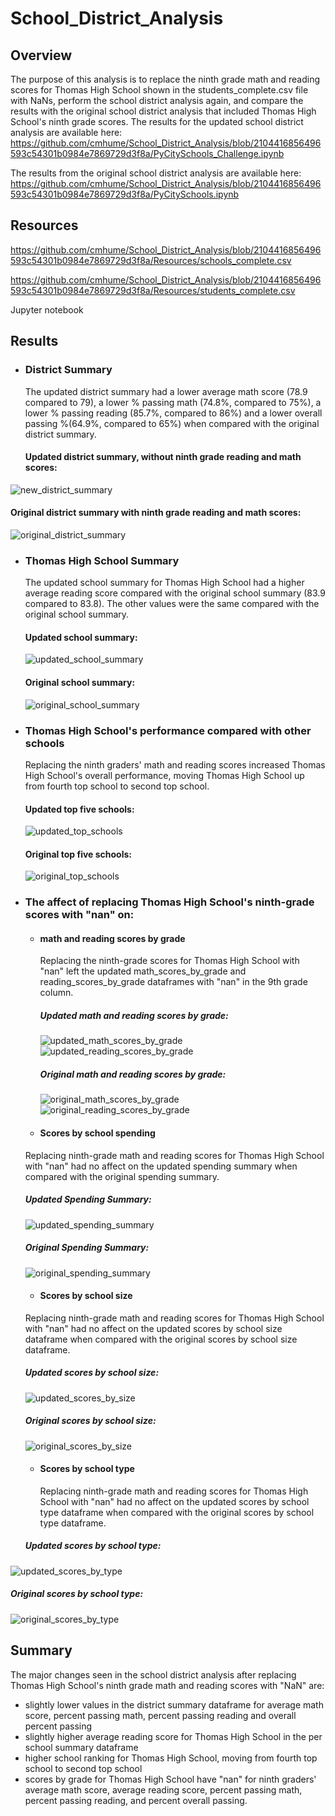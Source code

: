

# School_District_Analysis


## Overview


The purpose of this analysis is to replace the ninth grade math and reading scores for Thomas High School shown in the students_complete.csv file with NaNs, perform the school district analysis again, and compare the results with the original school district analysis that included Thomas High School's ninth grade scores.  The results for the updated school district analysis are available here: https://github.com/cmhume/School_District_Analysis/blob/2104416856496593c54301b0984e7869729d3f8a/PyCitySchools_Challenge.ipynb  


The results from the original school district analysis are available here: https://github.com/cmhume/School_District_Analysis/blob/2104416856496593c54301b0984e7869729d3f8a/PyCitySchools.ipynb

## Resources

https://github.com/cmhume/School_District_Analysis/blob/2104416856496593c54301b0984e7869729d3f8a/Resources/schools_complete.csv


https://github.com/cmhume/School_District_Analysis/blob/2104416856496593c54301b0984e7869729d3f8a/Resources/students_complete.csv

Jupyter notebook


## Results


* ### District Summary


  The updated district summary had a lower average math score (78.9 compared to 79), a lower % passing math (74.8%, compared to 75%), a lower % passing reading (85.7%, compared   to 86%) and a lower overall passing %(64.9%, compared to 65%) when compared with the original district summary.
  
  #### Updated district summary, without ninth grade reading and math scores:
  

![new_district_summary](https://user-images.githubusercontent.com/78699521/114277299-784cfc00-99df-11eb-9046-1a33691ce600.png)


#### Original district summary with ninth grade reading and math scores:


![original_district_summary](https://user-images.githubusercontent.com/78699521/114277294-7125ee00-99df-11eb-8069-d01421bc6b34.png)



* ### Thomas High School Summary 


  The updated school summary for Thomas High School had a higher average reading score compared with the original school summary (83.9 compared to 83.8).  The other values were   the same compared with the original school summary. 
  
  #### Updated school summary:
  
  
  ![updated_school_summary](https://user-images.githubusercontent.com/78699521/114278265-c49a3b00-99e3-11eb-98fb-32aa8a3963e4.png)
  
  
  
  #### Original school summary:
  
  
  ![original_school_summary](https://user-images.githubusercontent.com/78699521/114278267-c9f78580-99e3-11eb-983f-974f4b5ede36.png)




* ### Thomas High School's performance compared with other schools


  Replacing the ninth graders' math and reading scores increased Thomas High School's overall performance, moving Thomas High School up from fourth top school to second top    school. 
  
  #### Updated top five schools:
  
  ![updated_top_schools](https://user-images.githubusercontent.com/78699521/114278575-548cb480-99e5-11eb-89ad-a904fe6326bd.png)

  
  #### Original top five schools:
  
  ![original_top_schools](https://user-images.githubusercontent.com/78699521/114278577-58b8d200-99e5-11eb-8976-90745bedd536.png)


* ### The affect of replacing Thomas High School's ninth-grade scores with "nan" on:


  *  #### math and reading scores by grade
  
      Replacing the ninth-grade scores for Thomas High School with "nan" left the updated math_scores_by_grade and reading_scores_by_grade dataframes with "nan" in the 9th grade column.
      
      
     ##### Updated math and reading scores by grade:
     
     
     ![updated_math_scores_by_grade](https://user-images.githubusercontent.com/78699521/114279351-0974a080-99e9-11eb-83ec-2d9b568e9e10.png) ![updated_reading_scores_by_grade](https://user-images.githubusercontent.com/78699521/114279354-0ed1eb00-99e9-11eb-940b-508fdcbd0b81.png)
     
     
     ##### Original math and reading scores by grade:
     
     
     ![original_math_scores_by_grade](https://user-images.githubusercontent.com/78699521/114279374-2c06b980-99e9-11eb-8380-384f385ec8be.png) ![original_reading_scores_by_grade](https://user-images.githubusercontent.com/78699521/114279377-2f9a4080-99e9-11eb-8ce2-be6618065d58.png)



  
  *  #### Scores by school spending
    
    Replacing ninth-grade math and reading scores for Thomas High School with "nan" had no affect on the updated spending summary when compared with the original spending summary.
    
    
     ##### Updated Spending Summary:
     
     
     ![updated_spending_summary](https://user-images.githubusercontent.com/78699521/114279531-03cb8a80-99ea-11eb-9cc3-5f4bb0c58387.png)
     
     
     ##### Original Spending Summary:
     
     
     ![original_spending_summary](https://user-images.githubusercontent.com/78699521/114279533-0b8b2f00-99ea-11eb-9a64-540cbe5e6fba.png)


     
  
  *  #### Scores by school size
     
   Replacing ninth-grade math and reading scores for Thomas High School with "nan" had no affect on the updated scores by school size dataframe when compared with the original scores by school size dataframe.
   
   
  ##### Updated scores by school size:
  
  
  ![updated_scores_by_size](https://user-images.githubusercontent.com/78699521/114279830-6a04dd00-99eb-11eb-9fcc-ddf21f195bd6.png)
  
  
  ##### Original scores by school size:
  
  
  ![original_scores_by_size](https://user-images.githubusercontent.com/78699521/114279846-76893580-99eb-11eb-903b-ffef5d31bf51.png)


  
  *  #### Scores by school type
       Replacing ninth-grade math and reading scores for Thomas High School with "nan" had no affect on the updated scores by school type dataframe when compared with the original scores by school type dataframe.

  ##### Updated scores by school type:


 ![updated_scores_by_type](https://user-images.githubusercontent.com/78699521/114279870-97518b00-99eb-11eb-999c-9e512d5d4551.png)


  ##### Original scores by school type:
  
  
  ![original_scores_by_type](https://user-images.githubusercontent.com/78699521/114279896-b05a3c00-99eb-11eb-9a29-86d712128985.png)


## Summary

The major changes seen in the school district analysis after replacing Thomas High School's ninth grade math and reading scores with "NaN" are:


* slightly lower values in the district summary dataframe for average math score, percent passing math, percent passing reading and overall percent passing
* slightly higher average reading score for Thomas High School in the per school summary dataframe
* higher school ranking for Thomas High School, moving from fourth top school to second top school
* scores by grade for Thomas High School have "nan" for ninth graders' average math score, average reading score, percent passing math, percent passing reading, and percent overall passing.


